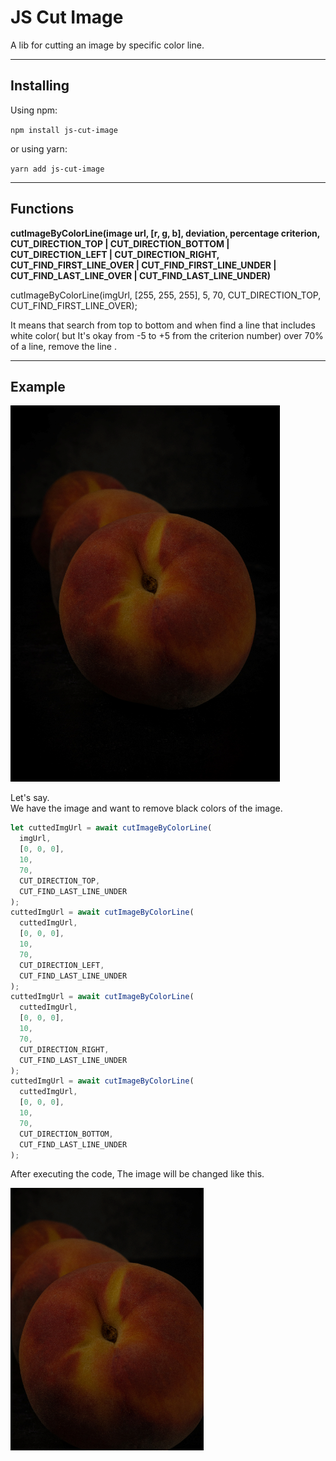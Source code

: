 # JS Cut Image

A lib for cutting an image by specific color line.

---

## Installing

Using npm:

`npm install js-cut-image`

or using yarn:

`yarn add js-cut-image`

---

## Functions

**cutImageByColorLine(image url, [r, g, b], deviation, percentage criterion, CUT_DIRECTION_TOP | CUT_DIRECTION_BOTTOM | CUT_DIRECTION_LEFT | CUT_DIRECTION_RIGHT, CUT_FIND_FIRST_LINE_OVER | CUT_FIND_FIRST_LINE_UNDER | CUT_FIND_LAST_LINE_OVER | CUT_FIND_LAST_LINE_UNDER)**

cutImageByColorLine(imgUrl, [255, 255, 255], 5, 70, CUT_DIRECTION_TOP, CUT_FIND_FIRST_LINE_OVER);

It means that search from top to bottom and when find a line that includes white color( but It's okay from -5 to +5 from the criterion number) over 70% of a line, remove the line .

---

## Example

![An apple before cutting](https://github.com/hsk-kr/js-cut-image/blob/master/example/apple.png?raw=true)

Let's say. <br />
We have the image and want to remove black colors of the image.

```javascript
let cuttedImgUrl = await cutImageByColorLine(
  imgUrl,
  [0, 0, 0],
  10,
  70,
  CUT_DIRECTION_TOP,
  CUT_FIND_LAST_LINE_UNDER
);
cuttedImgUrl = await cutImageByColorLine(
  cuttedImgUrl,
  [0, 0, 0],
  10,
  70,
  CUT_DIRECTION_LEFT,
  CUT_FIND_LAST_LINE_UNDER
);
cuttedImgUrl = await cutImageByColorLine(
  cuttedImgUrl,
  [0, 0, 0],
  10,
  70,
  CUT_DIRECTION_RIGHT,
  CUT_FIND_LAST_LINE_UNDER
);
cuttedImgUrl = await cutImageByColorLine(
  cuttedImgUrl,
  [0, 0, 0],
  10,
  70,
  CUT_DIRECTION_BOTTOM,
  CUT_FIND_LAST_LINE_UNDER
);
```

After executing the code, The image will be changed like this.

![An apple before cutting](https://github.com/hsk-kr/js-cut-image/blob/master/example/after_apple.png?raw=true)

